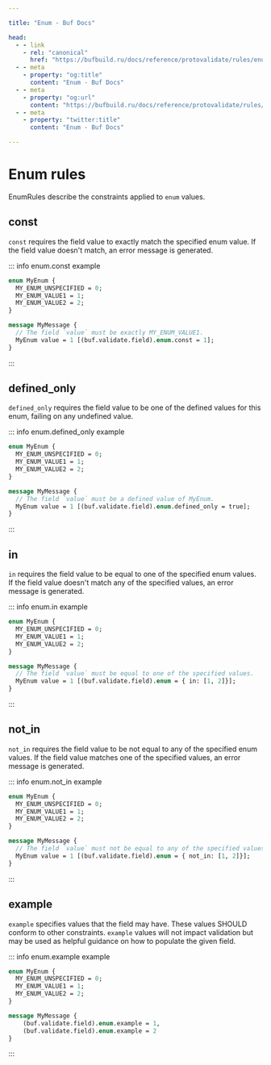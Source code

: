 ```yaml
---

title: "Enum - Buf Docs"

head:
  - - link
    - rel: "canonical"
      href: "https://bufbuild.ru/docs/reference/protovalidate/rules/enum_rules/"
  - - meta
    - property: "og:title"
      content: "Enum - Buf Docs"
  - - meta
    - property: "og:url"
      content: "https://bufbuild.ru/docs/reference/protovalidate/rules/enum_rules/"
  - - meta
    - property: "twitter:title"
      content: "Enum - Buf Docs"

---
```


# Enum rules

EnumRules describe the constraints applied to `enum` values.

## const

`const` requires the field value to exactly match the specified enum value. If the field value doesn't match, an error message is generated.

::: info enum.const example

```proto
enum MyEnum {
  MY_ENUM_UNSPECIFIED = 0;
  MY_ENUM_VALUE1 = 1;
  MY_ENUM_VALUE2 = 2;
}

message MyMessage {
  // The field `value` must be exactly MY_ENUM_VALUE1.
  MyEnum value = 1 [(buf.validate.field).enum.const = 1];
}
```

:::

## defined_only

`defined_only` requires the field value to be one of the defined values for this enum, failing on any undefined value.

::: info enum.defined_only example

```proto
enum MyEnum {
  MY_ENUM_UNSPECIFIED = 0;
  MY_ENUM_VALUE1 = 1;
  MY_ENUM_VALUE2 = 2;
}

message MyMessage {
  // The field `value` must be a defined value of MyEnum.
  MyEnum value = 1 [(buf.validate.field).enum.defined_only = true];
}
```

:::

## in

`in` requires the field value to be equal to one of the specified enum values. If the field value doesn't match any of the specified values, an error message is generated.

::: info enum.in example

```proto
enum MyEnum {
  MY_ENUM_UNSPECIFIED = 0;
  MY_ENUM_VALUE1 = 1;
  MY_ENUM_VALUE2 = 2;
}

message MyMessage {
  // The field `value` must be equal to one of the specified values.
  MyEnum value = 1 [(buf.validate.field).enum = { in: [1, 2]}];
}
```

:::

## not_in

`not_in` requires the field value to be not equal to any of the specified enum values. If the field value matches one of the specified values, an error message is generated.

::: info enum.not_in example

```proto
enum MyEnum {
  MY_ENUM_UNSPECIFIED = 0;
  MY_ENUM_VALUE1 = 1;
  MY_ENUM_VALUE2 = 2;
}

message MyMessage {
  // The field `value` must not be equal to any of the specified values.
  MyEnum value = 1 [(buf.validate.field).enum = { not_in: [1, 2]}];
}
```

:::

## example

`example` specifies values that the field may have. These values SHOULD conform to other constraints. `example` values will not impact validation but may be used as helpful guidance on how to populate the given field.

::: info enum.example example

```proto
enum MyEnum {
  MY_ENUM_UNSPECIFIED = 0;
  MY_ENUM_VALUE1 = 1;
  MY_ENUM_VALUE2 = 2;
}

message MyMessage {
    (buf.validate.field).enum.example = 1,
    (buf.validate.field).enum.example = 2
}
```

:::

